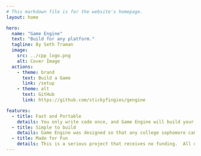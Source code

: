 ```yaml
---
# This markdown file is for the website's homepage.
layout: home

hero:
  name: "Game Engine"
  text: "Build for any platform."
  tagline: By Seth Traman
  image:
    src: ../cpp_logo.png
    alt: Cover Image
  actions:
    - theme: brand
      text: Build a Game
      link: /setup
    - theme: alt
      text: GitHub
      link: https://github.com/stickyfingies/gengine

features:
  - title: Fast and Portable
    details: You only write code once, and Game Engine will build your project for Desktop and Web using the most efficient implementation for that platform.
  - title: Simple to build
    details: Game Engine was designed so that any college sophomore can build it from source while installing as few dependencies as possible.
  - title: Made for Fun
    details: This is a serious project that receives no funding.  All development work is done out of my passion for building advanced software systems.
---
```

